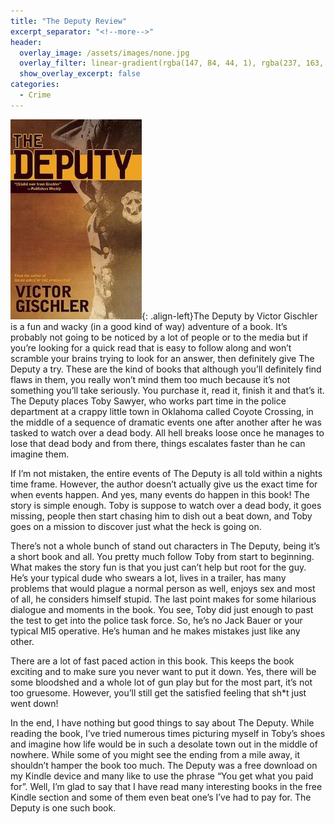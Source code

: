```yaml
---
title: "The Deputy Review"
excerpt_separator: "<!--more-->"
header:
  overlay_image: /assets/images/none.jpg
  overlay_filter: linear-gradient(rgba(147, 84, 44, 1), rgba(237, 163, 33, 1))
  show_overlay_excerpt: false
categories:
  - Crime
---
```

![the-deputy-cover](/assets/images/the-deputy.jpg){: .align-left}The Deputy by Victor Gischler is a fun and wacky (in a good kind of way) adventure of a book. It’s probably not going to be noticed by a lot of people or to the media but if you’re looking for a quick read that is easy to follow along and won’t scramble your brains trying to look for an answer, then definitely give The Deputy a try. These are the kind of books that although you’ll definitely find flaws in them, you really won’t mind them too much because it’s not something you’ll take seriously. You purchase it, read it, finish it and that’s it. The Deputy places Toby Sawyer, who works part time in the police department at a crappy little town in Oklahoma called Coyote Crossing, in the middle of a sequence of dramatic events one after another after he was tasked to watch over a dead body. All hell breaks loose once he manages to lose that dead body and from there, things escalates faster than he can imagine them.

If I’m not mistaken, the entire events of The Deputy is all told within a nights time frame. However, the author doesn’t actually give us the exact time for when events happen. And yes, many events do happen in this book! The story is simple enough. Toby is suppose to watch over a dead body, it goes missing, people then start chasing him to dish out a beat down, and Toby goes on a mission to discover just what the heck is going on.

There’s not a whole bunch of stand out characters in The Deputy, being it’s a short book and all. You pretty much follow Toby from start to beginning. What makes the story fun is that you just can’t help but root for the guy. He’s your typical dude who swears a lot, lives in a trailer, has many problems that would plague a normal person as well, enjoys sex and most of all, he considers himself stupid. The last point makes for some hilarious dialogue and moments in the book. You see, Toby did just enough to past the test to get into the police task force. So, he’s no Jack Bauer or your typical MI5 operative. He’s human and he makes mistakes just like any other.

There are a lot of fast paced action in this book. This keeps the book exciting and to make sure you never want to put it down. Yes, there will be some bloodshed and a whole lot of gun play but for the most part, it’s not too gruesome. However, you’ll still get the satisfied feeling that sh*t just went down!

In the end, I have nothing but good things to say about The Deputy. While reading the book, I’ve tried numerous times picturing myself  in Toby’s shoes and imagine how life would be in such a desolate town out in the middle of nowhere. While some of you might see the ending from a mile away, it shouldn’t hamper the book too much. The Deputy was a free download on my Kindle device and many like to use the phrase “You get what you paid for”. Well, I’m glad to say that I have read many interesting books in the free Kindle section and some of them even beat one’s I’ve had to pay for. The Deputy is one such book.